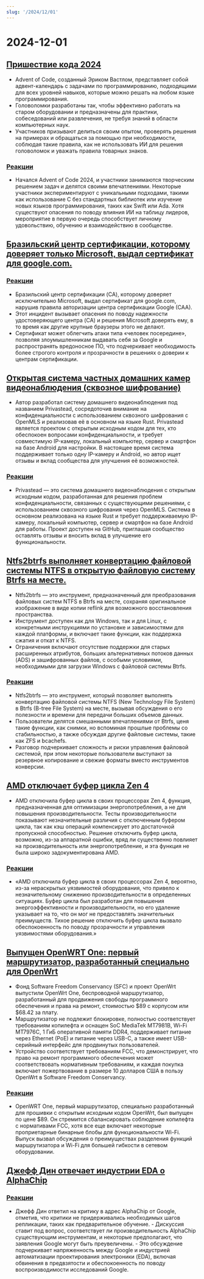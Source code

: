 ```yaml
---
slug: '/2024/12/01'
---
```


# 2024-12-01

## [Пришествие кода 2024](https://adventofcode.com/2024/about)

- Advent of Code, созданный Эриком Вастлом, представляет собой адвент-календарь с задачами по программированию, подходящими для всех уровней навыков, которые можно решать на любом языке программирования.
- Головоломки разработаны так, чтобы эффективно работать на старом оборудовании и предназначены для практики, собеседований или развлечения, не требуя знаний в области компьютерных наук.
- Участников призывают делиться своим опытом, проверять решения на примерах и обращаться за помощью при необходимости, соблюдая такие правила, как не использовать ИИ для решения головоломок и уважать правила товарных знаков.

### [Реакции](https://news.ycombinator.com/item?id=42287231)

- Начался Advent of Code 2024, и участники занимаются творческим решением задач и делятся своими впечатлениями. Некоторые участники экспериментируют с уникальными подходами, такими как использование C без стандартных библиотек или изучение новых языков программирования, таких как Swift или Ada. Хотя существуют опасения по поводу влияния ИИ на таблицу лидеров, мероприятие в первую очередь способствует личному удовольствию, обучению и взаимодействию в сообществе.

## [Бразильский центр сертификации, которому доверяет только Microsoft, выдал сертификат для google.com.](https://follow.agwa.name/notice/AoZSMI38xcA3TrN1sm)

### [Реакции](https://news.ycombinator.com/item?id=42284202)

- Бразильский центр сертификации (CA), которому доверяет исключительно Microsoft, выдал сертификат для google.com, нарушив правила авторизации центра сертификации Google (CAA).
- Этот инцидент вызывает опасения по поводу надежности удостоверяющего центра (CA) и решения Microsoft доверять ему, в то время как другие крупные браузеры этого не делают.
- Сертификат может облегчить атаки типа «человек посередине», позволяя злоумышленникам выдавать себя за Google и распространять вредоносное ПО, что подчеркивает необходимость более строгого контроля и прозрачности в решениях о доверии к центрам сертификации.

## [Открытая система частных домашних камер видеонаблюдения (сквозное шифрование)](https://github.com/privastead/privastead)

- Автор разработал систему домашнего видеонаблюдения под названием Privastead, сосредоточив внимание на конфиденциальности с использованием сквозного шифрования с OpenMLS и реализовав её в основном на языке Rust. Privastead является проектом с открытым исходным кодом для тех, кто обеспокоен вопросами конфиденциальности, и требует совместимую IP-камеру, локальный компьютер, сервер и смартфон на базе Android для настройки. В настоящее время система поддерживает только одну IP-камеру и Android, но автор ищет отзывы и вклад сообщества для улучшения её возможностей.

### [Реакции](https://news.ycombinator.com/item?id=42284412)

- Privastead — это система домашнего видеонаблюдения с открытым исходным кодом, разработанная для решения проблем конфиденциальности, связанных с существующими решениями, с использованием сквозного шифрования через OpenMLS. Система в основном реализована на языке Rust и требует поддерживаемую IP-камеру, локальный компьютер, сервер и смартфон на базе Android для работы. Проект доступен на GitHub, приглашая сообщество оставлять отзывы и вносить вклад в улучшение его функциональности.

## [Ntfs2btrfs выполняет конвертацию файловой системы NTFS в открытую файловую систему Btrfs на месте.](https://github.com/maharmstone/ntfs2btrfs)

- Ntfs2btrfs — это инструмент, предназначенный для преобразования файловых систем NTFS в Btrfs на месте, сохраняя оригинальное изображение в виде копии reflink для возможного восстановления пространства.
- Инструмент доступен как для Windows, так и для Linux, с конкретными инструкциями по установке и зависимостями для каждой платформы, и включает такие функции, как поддержка сжатия и откат к NTFS.
- Ограничения включают отсутствие поддержки для старых расширенных атрибутов, больших альтернативных потоков данных (ADS) и зашифрованных файлов, с особыми условиями, необходимыми для загрузки Windows с файловой системы Btrfs.

### [Реакции](https://news.ycombinator.com/item?id=42283950)

- Ntfs2btrfs — это инструмент, который позволяет выполнять конвертацию файловой системы NTFS (New Technology File System) в Btrfs (B-tree File System) на месте, вызывая обсуждения о его полезности и времени для передачи больших объемов данных.
- Пользователи делятся смешанными впечатлениями от Btrfs, ценя такие функции, как снимки, но вспоминая прошлые проблемы со стабильностью, а также обсуждая другие файловые системы, такие как ZFS и bcachefs.
- Разговор подчеркивает сложность и риски управления файловой системой, при этом некоторые пользователи выступают за резервное копирование и свежие форматы вместо инструментов конверсии.

## [AMD отключает буфер цикла Zen 4](https://chipsandcheese.com/p/amd-disables-zen-4s-loop-buffer)

- AMD отключила буфер цикла в своих процессорах Zen 4, функция, предназначенная для оптимизации энергопотребления, а не для повышения производительности. Тесты производительности показывают незначительные различия с отключенным буфером цикла, так как кэш операций компенсирует это достаточной пропускной способностью. Решение отключить буфер цикла, возможно, из-за аппаратной ошибки, вряд ли существенно повлияет на производительность или энергопотребление, и эта функция не была широко задокументирована AMD.

### [Реакции](https://news.ycombinator.com/item?id=42283933)

- «AMD отключила буфер цикла в своих процессорах Zen 4, вероятно, из-за нераскрытых уязвимостей оборудования, что привело к незначительному снижению производительности в определенных ситуациях. Буфер цикла был разработан для повышения энергоэффективности и производительности, но его удаление указывает на то, что он мог не предоставлять значительных преимуществ. Тихое решение отключить буфер цикла вызвало обеспокоенность по поводу прозрачности и управления уязвимостями оборудования.»

## [Выпущен OpenWRT One: первый маршрутизатор, разработанный специально для OpenWrt](https://sfconservancy.org/news/2024/nov/29/openwrt-one-wireless-router-now-ships-black-friday/)

- Фонд Software Freedom Conservancy (SFC) и проект OpenWrt выпустили OpenWrt One, беспроводной маршрутизатор, разработанный для продвижения свободы программного обеспечения и права на ремонт, стоимостью $89 с корпусом или $68.42 за плату.
- Маршрутизатор не подлежит блокировке, полностью соответствует требованиям копилефта и оснащен SoC MediaTek MT7981B, Wi-Fi MT7976C, 1 ГиБ оперативной памяти DDR4, поддерживает питание через Ethernet (PoE) и питание через USB-C, а также имеет USB-серийный интерфейс для продвинутых пользователей.
- Устройство соответствует требованиям FCC, что демонстрирует, что право на ремонт программного обеспечения может соответствовать нормативным требованиям, и каждая покупка включает пожертвование в размере 10 долларов США в пользу OpenWrt в Software Freedom Conservancy.

### [Реакции](https://news.ycombinator.com/item?id=42285689)

- OpenWRT One, первый маршрутизатор, специально разработанный для прошивки с открытым исходным кодом OpenWrt, был выпущен по цене $89. Он стремится сбалансировать соблюдение копилефта с нормативами FCC, хотя все еще включает некоторые проприетарные бинарные блобы для функциональности Wi-Fi. Выпуск вызвал обсуждения о преимуществах разделения функций маршрутизатора и Wi-Fi для большей гибкости в сетевом оборудовании.

## [Джефф Дин отвечает индустрии EDA о AlphaChip](https://twitter.com/JeffDean/status/1858540085794451906)

### [Реакции](https://news.ycombinator.com/item?id=42285128)

- Джефф Дин ответил на критику в адрес AlphaChip от Google, отметив, что критики не придерживались необходимых шагов репликации, таких как предварительное обучение. - Дискуссия ставит под вопрос, соответствует ли производительность AlphaChip существующим инструментам, и некоторые предполагают, что заявления Google могут быть преувеличены. - Это обсуждение подчеркивает напряженность между Google и индустрией автоматизации проектирования электроники (EDA), включая обвинения в предвзятости и обеспокоенность по поводу воспроизводимости исследований Google.

<head>
  <meta property="og:title" content="Пришествие кода 2024" />
  <meta property="og:type" content="website" />
  <meta property="og:image" content="https://og.cho.sh/api/og/?title=%D0%9F%D1%80%D0%B8%D1%88%D0%B5%D1%81%D1%82%D0%B2%D0%B8%D0%B5%20%D0%BA%D0%BE%D0%B4%D0%B0%202024&subheading=%D0%B2%D0%BE%D1%81%D0%BA%D1%80%D0%B5%D1%81%D0%B5%D0%BD%D1%8C%D0%B5%2C%201%20%D0%B4%D0%B5%D0%BA%D0%B0%D0%B1%D1%80%D1%8F%202024%20%D0%B3.%3A%20%D0%A1%D0%B2%D0%BE%D0%B4%D0%BA%D0%B0%20%D0%BD%D0%BE%D0%B2%D0%BE%D1%81%D1%82%D0%B5%D0%B9%20Hacker%20News" />
</head>
